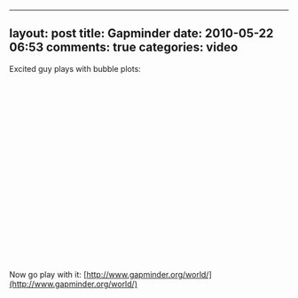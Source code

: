 
---
layout: post
title: Gapminder
date: 2010-05-22 06:53
comments: true
categories: video
---

Excited guy plays with bubble plots:

<object width="334" height="326"><param name="movie" value="http://video.ted.com/assets/player/swf/EmbedPlayer.swf"></param><param name="allowFullScreen" value="true" /><param name="allowScriptAccess" value="always"/><param name="wmode" value="transparent"></param><param name="bgColor" value="#ffffff"></param> <param name="flashvars" value="vu=http://video.ted.com/talks/dynamic/HansRosling_2006-medium.flv&su=http://images.ted.com/images/ted/tedindex/embed-posters/HansRosling-2006.embed_thumbnail.jpg&vw=320&vh=240&ap=0&ti=92&introDuration=15330&adDuration=4000&postAdDuration=830&adKeys=talk=hans_rosling_shows_the_best_stats_you_ve_ever_seen;year=2006;theme=presentation_innovation;theme=top_10_tedtalks;theme=unconventional_explanations;theme=technology_history_and_destiny;theme=rethinking_poverty;theme=numbers_at_play;event=TED2006;&preAdTag=tconf.ted/embed;tile=1;sz=512x288;" /><embed src="http://video.ted.com/assets/player/swf/EmbedPlayer.swf" pluginspace="http://www.macromedia.com/go/getflashplayer" type="application/x-shockwave-flash" wmode="transparent" bgColor="#ffffff" width="334" height="326" allowFullScreen="true" allowScriptAccess="always" flashvars="vu=http://video.ted.com/talks/dynamic/HansRosling_2006-medium.flv&su=http://images.ted.com/images/ted/tedindex/embed-posters/HansRosling-2006.embed_thumbnail.jpg&vw=320&vh=240&ap=0&ti=92&introDuration=15330&adDuration=4000&postAdDuration=830&adKeys=talk=hans_rosling_shows_the_best_stats_you_ve_ever_seen;year=2006;theme=presentation_innovation;theme=top_10_tedtalks;theme=unconventional_explanations;theme=technology_history_and_destiny;theme=rethinking_poverty;theme=numbers_at_play;event=TED2006;"></embed></object>

Now go play with it: [http://www.gapminder.org/world/](http://www.gapminder.org/world/)




